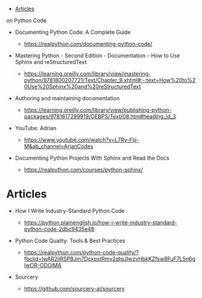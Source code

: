 <!-- TOC -->

- [Articles](#articles)

<!-- /TOC -->on Python Code

- Documenting Python Code: A Complete Guide

  - https://realpython.com/documenting-python-code/

- Mastering Python - Second Edition - Documentation – How to Use Sphinx and reStructuredText

  - https://learning.oreilly.com/library/view/mastering-python/9781800207721/Text/Chapter_9.xhtml#:-:text=How%20to%20Use%20Sphinx%20and%20reStructuredText

- Authoring and maintaining documentation

  - https://learning.oreilly.com/library/view/publishing-python-packages/9781617299919/OEBPS/Text/08.htm#heading_id_3

- YouTube: Adrian

  - https://www.youtube.com/watch?v=L7Ry-Fiij-M&ab_channel=ArjanCodes

- Documenting Python Projects With Sphinx and Read the Docs
  - https://realpython.com/courses/python-sphinx/

# Articles

- How I Write Industry-Standard Python Code

  - https://python.plainenglish.io/how-i-write-industry-standard-python-code-2dbc9435e48

- Python Code Quality: Tools & Best Practices

  - https://realpython.com/python-code-quality/?fbclid=IwAR2liRSPBJm7DcxpstRmv2qtgJlwzvHbkKZfsw8FuF7L5n6gIwOR-ODOiMA

- Sourcery
  - https://github.com/sourcery-ai/sourcery
